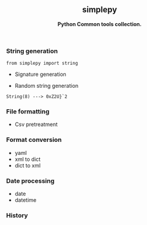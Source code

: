<div align="center">

## simplepy

**Python Common tools collection.**

</div>

<br>

### String generation
`from simplepy import string`

- Signature generation

- Random string generation
```
String(8) ---> 0xZ2U}`2
```

### File formatting

- Csv pretreatment

### Format conversion

- yaml
- xml to dict
- dict to xml

### Date processing

- date
- datetime

### History